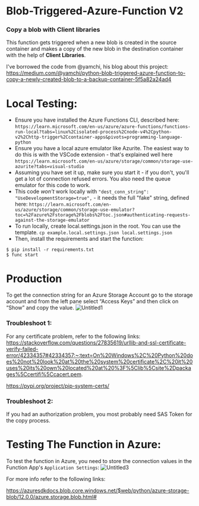 # Blob-Triggered-Azure-Function V2
### Copy a blob with Client libraries
This function gets triggered when a new blob is created in the source container and makes a copy of the new blob in the destination container with the help of **Client Libraries**. 

I've borrowed the code from @yamchi, his blog about this project: https://medium.com/@yamchi/python-blob-triggered-azure-function-to-copy-a-newly-created-blob-to-a-backup-container-5f5a82a24ad4

# Local Testing:
* Ensure you have installed the Azure Functions CLI, described here: `https://learn.microsoft.com/en-us/azure/azure-functions/functions-run-local?tabs=linux%2Cisolated-process%2Cnode-v4%2Cpython-v2%2Chttp-trigger%2Ccontainer-apps&pivots=programming-language-python`
* Ensure you have a local azure emulator like Azurite. The easiest way to do this is with the VSCode extension - that's explained well here `https://learn.microsoft.com/en-us/azure/storage/common/storage-use-azurite?tabs=visual-studio`
* Assuming you have set it up, make sure you start it - if you don't, you'll get a lot of connection refused errors. You also need the queue emulator for this code to work.
* This code *won't* work locally with `"dest_conn_string": "UseDevelopmentStorage=true",` - it needs the full "fake" string, defined here: `https://learn.microsoft.com/en-us/azure/storage/common/storage-use-emulator?toc=%2Fazure%2Fstorage%2Fblobs%2Ftoc.json#authenticating-requests-against-the-storage-emulator`
* To run locally, create local.settings.json in the root. You can use the template. `cp example.local.settings.json local.settings.json`
* Then, install the requirements and start the function:
```
$ pip install -r requirements.txt 
$ func start
```

# Production

To get the connection string for an Azure Storage Account go to the storage account and from the left pane select “Access Keys” and then click on “Show” and copy the value.
![Untitled1](https://user-images.githubusercontent.com/84933778/187779260-a68254d2-00e7-4cac-9b54-14b75e5068dc.png)
### Troubleshoot 1:
For any certificate problem, refer to the following links:
https://stackoverflow.com/questions/27835619/urllib-and-ssl-certificate-verify-failed-error/42334357#42334357:~:text=On%20Windows%2C%20Python%20does%20not%20look%20at%20the%20system%20certificate%2C%20it%20uses%20its%20own%20located%20at%20%3F%5Clib%5Csite%2Dpackages%5Ccertifi%5Ccacert.pem.

https://pypi.org/project/pip-system-certs/

### Troubleshoot 2:
If you had an authorization problem, you most probably need SAS Token for the copy process. 

# Testing The Function in Azure:
To test the function in Azure, you need to store the connection values in the Function App's `Application Settings`:
![Untitled3](https://user-images.githubusercontent.com/84933778/187781361-e9f60fc0-0c82-4eb9-9df1-43253145da96.png)

For more info refer to the following links:

https://azuresdkdocs.blob.core.windows.net/$web/python/azure-storage-blob/12.0.0/azure.storage.blob.html#


